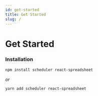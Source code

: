 ```yaml
---
id: get-started
title: Get Started
slug: /
---
```


# Get Started

### Installation

```bash
npm install scheduler react-spreadsheet
```

_or_

```bash
yarn add scheduler react-spreadsheet
```
